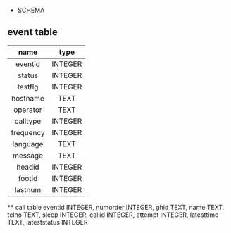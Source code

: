 * SCHEMA

## event table
|name|type|
|:-----:|:-----:|
|eventid|INTEGER|
|status|INTEGER|
|testflg|INTEGER|
|hostname|TEXT|
|operator|TEXT|
|calltype|INTEGER|
|frequency|INTEGER|
|language|TEXT|
|message|TEXT|
|headid|INTEGER|
|footid|INTEGER|
|lastnum|INTEGER|

** call table
eventid INTEGER, numorder INTEGER, ghid TEXT, name TEXT, telno TEXT, sleep INTEGER, callid INTEGER, attempt INTEGER, latesttime TEXT, lateststatus INTEGER
